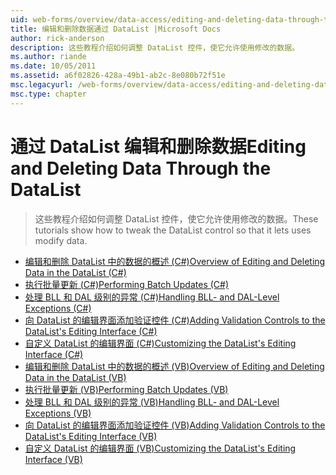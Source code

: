 ```yaml
---
uid: web-forms/overview/data-access/editing-and-deleting-data-through-the-datalist/index
title: 编辑和删除数据通过 DataList |Microsoft Docs
author: rick-anderson
description: 这些教程介绍如何调整 DataList 控件，使它允许使用修改的数据。
ms.author: riande
ms.date: 10/05/2011
ms.assetid: a6f02826-428a-49b1-ab2c-8e080b72f51e
msc.legacyurl: /web-forms/overview/data-access/editing-and-deleting-data-through-the-datalist
msc.type: chapter
---
```

<a name="editing-and-deleting-data-through-the-datalist"></a><span data-ttu-id="8577d-103">通过 DataList 编辑和删除数据</span><span class="sxs-lookup"><span data-stu-id="8577d-103">Editing and Deleting Data Through the DataList</span></span>
====================
> <span data-ttu-id="8577d-104">这些教程介绍如何调整 DataList 控件，使它允许使用修改的数据。</span><span class="sxs-lookup"><span data-stu-id="8577d-104">These tutorials show how to tweak the DataList control so that it lets uses modify data.</span></span>


- [<span data-ttu-id="8577d-105">编辑和删除 DataList 中的数据的概述 (C#)</span><span class="sxs-lookup"><span data-stu-id="8577d-105">Overview of Editing and Deleting Data in the DataList (C#)</span></span>](an-overview-of-editing-and-deleting-data-in-the-datalist-cs.md)
- [<span data-ttu-id="8577d-106">执行批量更新 (C#)</span><span class="sxs-lookup"><span data-stu-id="8577d-106">Performing Batch Updates (C#)</span></span>](performing-batch-updates-cs.md)
- [<span data-ttu-id="8577d-107">处理 BLL 和 DAL 级别的异常 (C#)</span><span class="sxs-lookup"><span data-stu-id="8577d-107">Handling BLL- and DAL-Level Exceptions (C#)</span></span>](handling-bll-and-dal-level-exceptions-cs.md)
- [<span data-ttu-id="8577d-108">向 DataList 的编辑界面添加验证控件 (C#)</span><span class="sxs-lookup"><span data-stu-id="8577d-108">Adding Validation Controls to the DataList's Editing Interface (C#)</span></span>](adding-validation-controls-to-the-datalist-s-editing-interface-cs.md)
- [<span data-ttu-id="8577d-109">自定义 DataList 的编辑界面 (C#)</span><span class="sxs-lookup"><span data-stu-id="8577d-109">Customizing the DataList's Editing Interface (C#)</span></span>](customizing-the-datalist-s-editing-interface-cs.md)
- [<span data-ttu-id="8577d-110">编辑和删除 DataList 中的数据的概述 (VB)</span><span class="sxs-lookup"><span data-stu-id="8577d-110">Overview of Editing and Deleting Data in the DataList (VB)</span></span>](an-overview-of-editing-and-deleting-data-in-the-datalist-vb.md)
- [<span data-ttu-id="8577d-111">执行批量更新 (VB)</span><span class="sxs-lookup"><span data-stu-id="8577d-111">Performing Batch Updates (VB)</span></span>](performing-batch-updates-vb.md)
- [<span data-ttu-id="8577d-112">处理 BLL 和 DAL 级别的异常 (VB)</span><span class="sxs-lookup"><span data-stu-id="8577d-112">Handling BLL- and DAL-Level Exceptions (VB)</span></span>](handling-bll-and-dal-level-exceptions-vb.md)
- [<span data-ttu-id="8577d-113">向 DataList 的编辑界面添加验证控件 (VB)</span><span class="sxs-lookup"><span data-stu-id="8577d-113">Adding Validation Controls to the DataList's Editing Interface (VB)</span></span>](adding-validation-controls-to-the-datalist-s-editing-interface-vb.md)
- [<span data-ttu-id="8577d-114">自定义 DataList 的编辑界面 (VB)</span><span class="sxs-lookup"><span data-stu-id="8577d-114">Customizing the DataList's Editing Interface (VB)</span></span>](customizing-the-datalist-s-editing-interface-vb.md)
